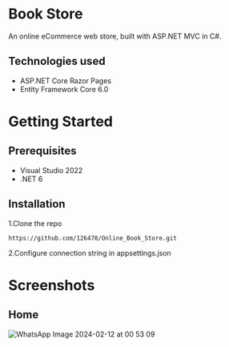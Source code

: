 # Book Store
An online eCommerce web store, built with ASP.NET MVC in C#.
## Technologies used
+ ASP.NET Core Razor Pages
+ Entity Framework Core 6.0
# Getting Started
## Prerequisites
+ Visual Studio 2022
+ .NET 6
## Installation
1.Clone the repo
```
https://github.com/126478/Online_Book_Store.git
```
2.Configure connection string in appsettings.json 
# Screenshots
## Home
![WhatsApp Image 2024-02-12 at 00 53 09](https://github.com/126478/Online_Book_Store/assets/119810118/41b146f8-d2ad-4fba-98e5-7f7d71895284)


